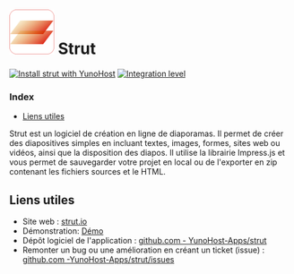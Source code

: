 # <img src="/images/strut_logo.png" height="80px" alt="logo de strut"> Strut

[![Install strut with YunoHost](https://install-app.yunohost.org/install-with-yunohost.png)](https://install-app.yunohost.org/?app=strut) [![Integration level](https://dash.yunohost.org/integration/strut.svg)](https://dash.yunohost.org/appci/app/strut)

### Index

- [Liens utiles](#liens-utiles)

Strut est un logiciel de création en ligne de diaporamas. Il permet de créer des diapositives simples en incluant textes, images, formes, sites web ou vidéos, ainsi que la disposition des diapos. Il utilise la librairie Impress.js et vous permet de sauvegarder votre projet en local ou de l'exporter en zip contenant les fichiers sources et le HTML.

## Liens utiles

+ Site web : [strut.io](http://strut.io)
+ Démonstration: [Démo](http://strut.io/dist/)
+ Dépôt logiciel de l'application : [github.com - YunoHost-Apps/strut](https://github.com/YunoHost-Apps/strut_ynh)
+ Remonter un bug ou une amélioration en créant un ticket (issue) : [github.com -YunoHost-Apps/strut/issues](https://github.com/YunoHost-Apps/strut_ynh/issues)
